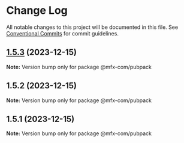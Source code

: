 # Change Log

All notable changes to this project will be documented in this file.
See [Conventional Commits](https://conventionalcommits.org) for commit guidelines.

## [1.5.3](https://github.com/MFX-com/testing-packages/compare/@mfx-com/pubpack@1.5.2...@mfx-com/pubpack@1.5.3) (2023-12-15)

**Note:** Version bump only for package @mfx-com/pubpack





## 1.5.2 (2023-12-15)

**Note:** Version bump only for package @mfx-com/pubpack





## 1.5.1 (2023-12-15)

**Note:** Version bump only for package @mfx-com/pubpack
